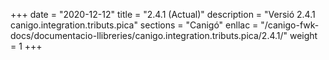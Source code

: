 +++
date        = "2020-12-12"
title       = "2.4.1 (Actual)"
description = "Versió 2.4.1 canigo.integration.tributs.pica"
sections    = "Canigó"
enllac		= "/canigo-fwk-docs/documentacio-llibreries/canigo.integration.tributs.pica/2.4.1/"
weight		= 1
+++
